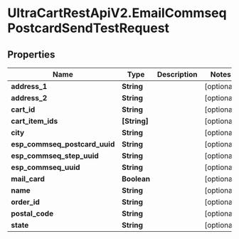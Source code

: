 # UltraCartRestApiV2.EmailCommseqPostcardSendTestRequest

## Properties
Name | Type | Description | Notes
------------ | ------------- | ------------- | -------------
**address_1** | **String** |  | [optional] 
**address_2** | **String** |  | [optional] 
**cart_id** | **String** |  | [optional] 
**cart_item_ids** | **[String]** |  | [optional] 
**city** | **String** |  | [optional] 
**esp_commseq_postcard_uuid** | **String** |  | [optional] 
**esp_commseq_step_uuid** | **String** |  | [optional] 
**esp_commseq_uuid** | **String** |  | [optional] 
**mail_card** | **Boolean** |  | [optional] 
**name** | **String** |  | [optional] 
**order_id** | **String** |  | [optional] 
**postal_code** | **String** |  | [optional] 
**state** | **String** |  | [optional] 


